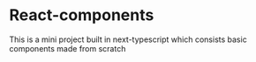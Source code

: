 # React-components
This is a mini project built in next-typescript which consists basic components made from scratch
